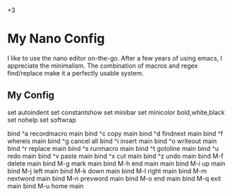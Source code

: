 +3

# My Nano Config

I like to use the nano editor on-the-go. After a few years of using emacs, I appreciate the minimalism. The combination of macros and regex find/replace make it a perfectly usable system.

## My Config

set autoindent
set constantshow
set minibar
set minicolor bold,white,black
set nohelp 
set softwrap

bind ^a recordmacro main
bind ^c copy main
bind ^d findnext main
bind ^f whereis main
bind ^g cancel all
bind ^i insert main
bind ^o writeout main
bind ^r replace main
bind ^s runmacro main
bind ^t gotoline main
bind ^u redo main
bind ^v paste  main
bind ^x cut main
bind ^z undo main
bind M-f delete main
bind M-g mark main
bind M-h end main main
bind M-i up main
bind M-j left main
bind M-k down main
bind M-l right main
bind M-m nextword main
bind M-n prevword main
bind M-o end main
bind M-q exit main
bind M-u home main

